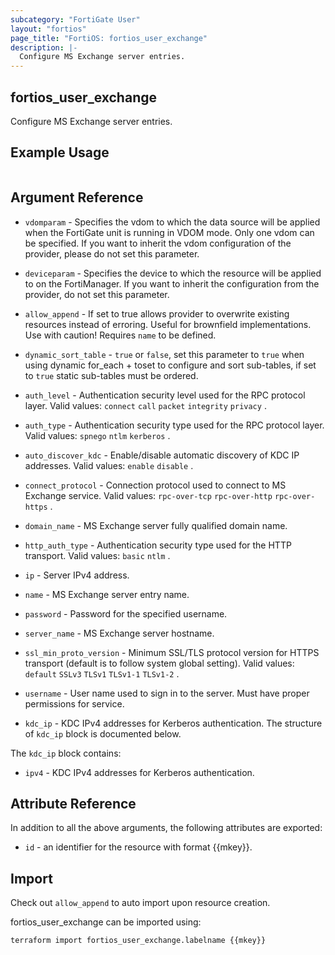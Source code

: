 ```yaml
---
subcategory: "FortiGate User"
layout: "fortios"
page_title: "FortiOS: fortios_user_exchange"
description: |-
  Configure MS Exchange server entries.
---
```


## fortios_user_exchange
Configure MS Exchange server entries.

## Example Usage

```hcl

```

## Argument Reference
* `vdomparam` - Specifies the vdom to which the data source will be applied when the FortiGate unit is running in VDOM mode. Only one vdom can be specified. If you want to inherit the vdom configuration of the provider, please do not set this parameter.
* `deviceparam` - Specifies the device to which the resource will be applied to on the FortiManager. If you want to inherit the configuration from the provider, do not set this parameter.
* `allow_append` - If set to true allows provider to overwrite existing resources instead of erroring. Useful for brownfield implementations. Use with caution! Requires `name` to be defined.
* `dynamic_sort_table` - `true` or `false`, set this parameter to `true` when using dynamic for_each + toset to configure and sort sub-tables, if set to `true` static sub-tables must be ordered.

* `auth_level` - Authentication security level used for the RPC protocol layer. Valid values: `connect` `call` `packet` `integrity` `privacy` .
* `auth_type` - Authentication security type used for the RPC protocol layer. Valid values: `spnego` `ntlm` `kerberos` .
* `auto_discover_kdc` - Enable/disable automatic discovery of KDC IP addresses. Valid values: `enable` `disable` .
* `connect_protocol` - Connection protocol used to connect to MS Exchange service. Valid values: `rpc-over-tcp` `rpc-over-http` `rpc-over-https` .
* `domain_name` - MS Exchange server fully qualified domain name.
* `http_auth_type` - Authentication security type used for the HTTP transport. Valid values: `basic` `ntlm` .
* `ip` - Server IPv4 address.
* `name` - MS Exchange server entry name.
* `password` - Password for the specified username.
* `server_name` - MS Exchange server hostname.
* `ssl_min_proto_version` - Minimum SSL/TLS protocol version for HTTPS transport (default is to follow system global setting). Valid values: `default` `SSLv3` `TLSv1` `TLSv1-1` `TLSv1-2` .
* `username` - User name used to sign in to the server. Must have proper permissions for service.
* `kdc_ip` - KDC IPv4 addresses for Kerberos authentication. The structure of `kdc_ip` block is documented below.

The `kdc_ip` block contains:

* `ipv4` - KDC IPv4 addresses for Kerberos authentication.

## Attribute Reference

In addition to all the above arguments, the following attributes are exported:
* `id` - an identifier for the resource with format {{mkey}}.

## Import

Check out `allow_append` to auto import upon resource creation.

fortios_user_exchange can be imported using:
```sh
terraform import fortios_user_exchange.labelname {{mkey}}
```
